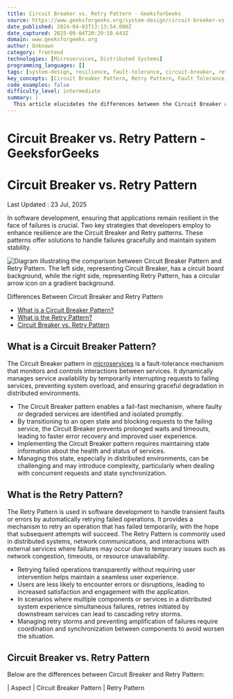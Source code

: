 ```yaml
---
title: Circuit Breaker vs. Retry Pattern - GeeksforGeeks
source: https://www.geeksforgeeks.org/system-design/circuit-breaker-vs-retry-pattern/
date_published: 2024-04-03T13:13:54.000Z
date_captured: 2025-09-04T20:29:10.643Z
domain: www.geeksforgeeks.org
author: Unknown
category: frontend
technologies: [Microservices, Distributed Systems]
programming_languages: []
tags: [system-design, resilience, fault-tolerance, circuit-breaker, retry-pattern, microservices, distributed-systems, error-handling, software-patterns, reliability]
key_concepts: [Circuit Breaker Pattern, Retry Pattern, Fault Tolerance, System Resilience, Distributed Systems, Microservices Architecture, Cascading Failures, Transient Faults]
code_examples: false
difficulty_level: intermediate
summary: |
  This article elucidates the differences between the Circuit Breaker and Retry patterns, crucial strategies for enhancing software application resilience. The Circuit Breaker pattern is presented as a fault-tolerance mechanism for microservices, preventing cascading failures by temporarily blocking requests to unhealthy services and enabling a fail-fast approach. In contrast, the Retry pattern addresses transient faults by automatically reattempting failed operations, aiming for eventual success and a seamless user experience. A detailed comparison table highlights their distinct purposes, failure responses, state management approaches, and impact on system latency. The article concludes that selecting between these patterns depends on specific application needs, with both being vital for system stability and reliability.
---
```

# Circuit Breaker vs. Retry Pattern - GeeksforGeeks

# Circuit Breaker vs. Retry Pattern

Last Updated : 23 Jul, 2025

In software development, ensuring that applications remain resilient in the face of failures is crucial. Two key strategies that developers employ to enhance resilience are the Circuit Breaker and Retry patterns. These patterns offer solutions to handle failures gracefully and maintain system stability.

![Diagram illustrating the comparison between Circuit Breaker Pattern and Retry Pattern. The left side, representing Circuit Breaker, has a circuit board background, while the right side, representing Retry Pattern, has a circular arrow icon on a gradient background.](https://media.geeksforgeeks.org/wp-content/uploads/20240403183201/Circuit-Breaker-Pattern-vs--Retry-Pattern.webp)

Differences Between Circuit Breaker and Retry Pattern

*   [What is a Circuit Breaker Pattern?](#what-is-a-circuit-breaker-pattern)
*   [What is the Retry Pattern?](#what-is-the-retry-pattern)
*   [Circuit Breaker vs. Retry Pattern](#circuit-breaker-vs-retry-pattern)

## What is a Circuit Breaker Pattern?

The Circuit Breaker pattern in [microservices](https://www.geeksforgeeks.org/system-design/microservices/) is a fault-tolerance mechanism that monitors and controls interactions between services. It dynamically manages service availability by temporarily interrupting requests to failing services, preventing system overload, and ensuring graceful degradation in distributed environments.

*   The Circuit Breaker pattern enables a fail-fast mechanism, where faulty or degraded services are identified and isolated promptly.
*   By transitioning to an open state and blocking requests to the failing service, the Circuit Breaker prevents prolonged waits and timeouts, leading to faster error recovery and improved user experience.
*   Implementing the Circuit Breaker pattern requires maintaining state information about the health and status of services.
*   Managing this state, especially in distributed environments, can be challenging and may introduce complexity, particularly when dealing with concurrent requests and state synchronization.

## What is the Retry Pattern?

The Retry Pattern is used in software development to handle transient faults or errors by automatically retrying failed operations. It provides a mechanism to retry an operation that has failed temporarily, with the hope that subsequent attempts will succeed. The Retry Pattern is commonly used in distributed systems, network communications, and interactions with external services where failures may occur due to temporary issues such as network congestion, timeouts, or resource unavailability.

*   Retrying failed operations transparently without requiring user intervention helps maintain a seamless user experience.
*   Users are less likely to encounter errors or disruptions, leading to increased satisfaction and engagement with the application.
*   In scenarios where multiple components or services in a distributed system experience simultaneous failures, retries initiated by downstream services can lead to cascading retry storms.
*   Managing retry storms and preventing amplification of failures require coordination and synchronization between components to avoid worsen the situation.

## Circuit Breaker vs. Retry Pattern

Below are the differences between Circuit Breaker and Retry Pattern:

| Aspect                     | Circuit Breaker Pattern                                                                                             | Retry Pattern